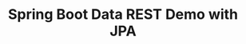 ---
title: Spring Boot Data REST Demo with JPA
description:
- Build a basic Spring Boot application that uses JPA to access a database
summary:
- Build a basic Spring Boot application that uses JPA to access a database
topics:
- spring
- messaging-and-integration
tags:
- spring
- rest
- jpa
patterns:
- api
repo: https://github.com/Pivotal-Field-Engineering/spring-boot-data-rest-demo
---